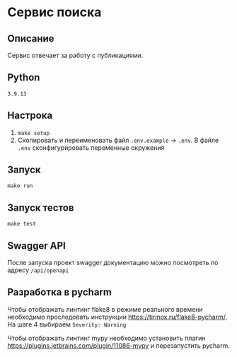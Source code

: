 # Сервис поиска

## Описание

Сервис отвечает за работу с публикациями.

## Python

```3.9.13```

## Настрока

1. ``` make setup ```
2. Скопировать и переименовать файл ```.env.example``` -> ```.env```. В файле ```.env``` сконфигурировать переменные окружения

## Запуск

``` make run ```

## Запуск тестов

``` make test ```

## Swagger API

После запуска проект swagger документацию можно посмотреть по адресу
``` /api/openapi ```

## Разработка в pycharm

Чтобы отображать линтинг flake8 в режиме реального времени необходимо
проследовать инструкции <https://tirinox.ru/flake8-pycharm/>.
На шаге 4 выбираем ```Severity: Warning```

Чтобы отображать линтинг mypy необходимо установить плагин
<https://plugins.jetbrains.com/plugin/11086-mypy> и перезапустить pycharm.
